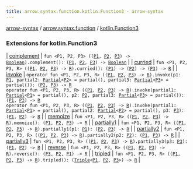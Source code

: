 ```yaml
---
title: arrow.syntax.function.kotlin.Function3 - arrow-syntax
---
```


[arrow-syntax](../../index.html) / [arrow.syntax.function](../index.html) / [kotlin.Function3](./index.html)

### Extensions for kotlin.Function3

| [complement](complement.html) | `fun <P1, P2, P3> ((`[`P1`](complement.html#P1)`, `[`P2`](complement.html#P2)`, `[`P3`](complement.html#P3)`) -> `[`Boolean`](https://kotlinlang.org/api/latest/jvm/stdlib/kotlin/-boolean/index.html)`).complement(): (`[`P1`](complement.html#P1)`, `[`P2`](complement.html#P2)`, `[`P3`](complement.html#P3)`) -> `[`Boolean`](https://kotlinlang.org/api/latest/jvm/stdlib/kotlin/-boolean/index.html) |
| [curried](curried.html) | `fun <P1, P2, P3, R> ((`[`P1`](curried.html#P1)`, `[`P2`](curried.html#P2)`, `[`P3`](curried.html#P3)`) -> `[`R`](curried.html#R)`).curried(): (`[`P1`](curried.html#P1)`) -> (`[`P2`](curried.html#P2)`) -> (`[`P3`](curried.html#P3)`) -> `[`R`](curried.html#R) |
| [invoke](invoke.html) | `operator fun <P1, P2, P3, R> ((`[`P1`](invoke.html#P1)`, `[`P2`](invoke.html#P2)`, `[`P3`](invoke.html#P3)`) -> `[`R`](invoke.html#R)`).invoke(p1: `[`P1`](invoke.html#P1)`, partial2: `[`Partial`](../-partial/index.html)`<`[`P2`](invoke.html#P2)`> = partial(), partial3: `[`Partial`](../-partial/index.html)`<`[`P3`](invoke.html#P3)`> = partial()): (`[`P2`](invoke.html#P2)`, `[`P3`](invoke.html#P3)`) -> `[`R`](invoke.html#R)<br>`operator fun <P1, P2, P3, R> ((`[`P1`](invoke.html#P1)`, `[`P2`](invoke.html#P2)`, `[`P3`](invoke.html#P3)`) -> `[`R`](invoke.html#R)`).invoke(partial1: `[`Partial`](../-partial/index.html)`<`[`P1`](invoke.html#P1)`> = partial(), p2: `[`P2`](invoke.html#P2)`, partial3: `[`Partial`](../-partial/index.html)`<`[`P3`](invoke.html#P3)`> = partial()): (`[`P1`](invoke.html#P1)`, `[`P3`](invoke.html#P3)`) -> `[`R`](invoke.html#R)<br>`operator fun <P1, P2, P3, R> ((`[`P1`](invoke.html#P1)`, `[`P2`](invoke.html#P2)`, `[`P3`](invoke.html#P3)`) -> `[`R`](invoke.html#R)`).invoke(partial1: `[`Partial`](../-partial/index.html)`<`[`P1`](invoke.html#P1)`> = partial(), partial2: `[`Partial`](../-partial/index.html)`<`[`P2`](invoke.html#P2)`> = partial(), p3: `[`P3`](invoke.html#P3)`): (`[`P1`](invoke.html#P1)`, `[`P2`](invoke.html#P2)`) -> `[`R`](invoke.html#R) |
| [memoize](memoize.html) | `fun <P1, P2, P3, R> ((`[`P1`](memoize.html#P1)`, `[`P2`](memoize.html#P2)`, `[`P3`](memoize.html#P3)`) -> `[`R`](memoize.html#R)`).memoize(): (`[`P1`](memoize.html#P1)`, `[`P2`](memoize.html#P2)`, `[`P3`](memoize.html#P3)`) -> `[`R`](memoize.html#R) |
| [partially1](partially1.html) | `fun <P1, P2, P3, R> ((`[`P1`](partially1.html#P1)`, `[`P2`](partially1.html#P2)`, `[`P3`](partially1.html#P3)`) -> `[`R`](partially1.html#R)`).partially1(p1: `[`P1`](partially1.html#P1)`): (`[`P2`](partially1.html#P2)`, `[`P3`](partially1.html#P3)`) -> `[`R`](partially1.html#R) |
| [partially2](partially2.html) | `fun <P1, P2, P3, R> ((`[`P1`](partially2.html#P1)`, `[`P2`](partially2.html#P2)`, `[`P3`](partially2.html#P3)`) -> `[`R`](partially2.html#R)`).partially2(p2: `[`P2`](partially2.html#P2)`): (`[`P1`](partially2.html#P1)`, `[`P3`](partially2.html#P3)`) -> `[`R`](partially2.html#R) |
| [partially3](partially3.html) | `fun <P1, P2, P3, R> ((`[`P1`](partially3.html#P1)`, `[`P2`](partially3.html#P2)`, `[`P3`](partially3.html#P3)`) -> `[`R`](partially3.html#R)`).partially3(p3: `[`P3`](partially3.html#P3)`): (`[`P1`](partially3.html#P1)`, `[`P2`](partially3.html#P2)`) -> `[`R`](partially3.html#R) |
| [reverse](reverse.html) | `fun <P1, P2, P3, R> ((`[`P1`](reverse.html#P1)`, `[`P2`](reverse.html#P2)`, `[`P3`](reverse.html#P3)`) -> `[`R`](reverse.html#R)`).reverse(): (`[`P3`](reverse.html#P3)`, `[`P2`](reverse.html#P2)`, `[`P1`](reverse.html#P1)`) -> `[`R`](reverse.html#R) |
| [tripled](tripled.html) | `fun <P1, P2, P3, R> ((`[`P1`](tripled.html#P1)`, `[`P2`](tripled.html#P2)`, `[`P3`](tripled.html#P3)`) -> `[`R`](tripled.html#R)`).tripled(): (`[`Triple`](https://kotlinlang.org/api/latest/jvm/stdlib/kotlin/-triple/index.html)`<`[`P1`](tripled.html#P1)`, `[`P2`](tripled.html#P2)`, `[`P3`](tripled.html#P3)`>) -> `[`R`](tripled.html#R) |

